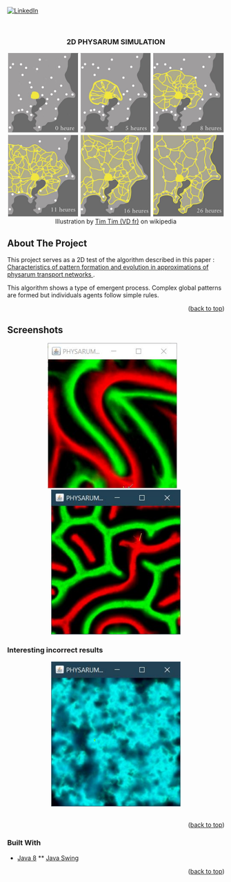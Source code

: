 <div id="top"></div>



<!-- PROJECT SHIELDS -->
[![LinkedIn][linkedin-shield]][linkedin-url]



<!-- PROJECT LOGO -->
<br />
<div align="center">
  <h3 align="center">2D PHYSARUM SIMULATION</h3>
  <img src="other_ressources/Physarum_polycephalum_network.jpg" alt="illustration" width="500px">
  <br/>
  <span> Illustration by <a href="https://commons.wikimedia.org/wiki/User:Tim_Tim_(VD_fr)">Tim Tim (VD fr)</a> on wikipedia</span>
</div>




<!-- ABOUT THE PROJECT -->
## About The Project

This project serves as a 2D test of the algorithm described in  this paper :  <a href="https://uwe-repository.worktribe.com/output/980579"> Characteristics of pattern formation and evolution in approximations of physarum transport networks </a>. 

<!--The the goal was then to visualize the algorithm in 3D and/or VR.-->

This algorithm shows a type of emergent process. Complex global patterns are formed but individuals agents follow simple rules.


<p align="right">(<a href="#top">back to top</a>)</p>

<!-- SCREENSHOT -->
## Screenshots

<div align="center">
    <img src="other_ressources/[300x300].pop-15.dep-15.diffR-1.decay-1.step-1_angles-pi4.soff-29.sr-2.JPG" width="300px">
    &nbsp;&nbsp;&nbsp;
    <img src="other_ressources/[300x300].pop-20.dep-125.diffR-1.decay-1.step-1_angles-pi.soff-29.sr-0.JPG" width="300px">
</div>


### Interesting incorrect results

<div align="center">
    <img src="other_ressources/[incorrect][300x300].pop-40.dep-25.diffR-1.decay-2.step-4_angles-pi.soff-3.sr-1.JPG" width="300px">
</div>
<br/>

<p align="right">(<a href="#top">back to top</a>)</p>



### Built With

* [Java 8](https://dev.java/)
** [Java Swing](https://docs.oracle.com/javase/tutorial/uiswing/) 

<p align="right">(<a href="#top">back to top</a>)</p>




<!-- MARKDOWN LINKS & IMAGES -->
[linkedin-shield]: https://img.shields.io/badge/-LinkedIn-black.svg?style=for-the-badge&logo=linkedin&colorB=555
[linkedin-url]: https://linkedin.com/in/alexis-cassion
